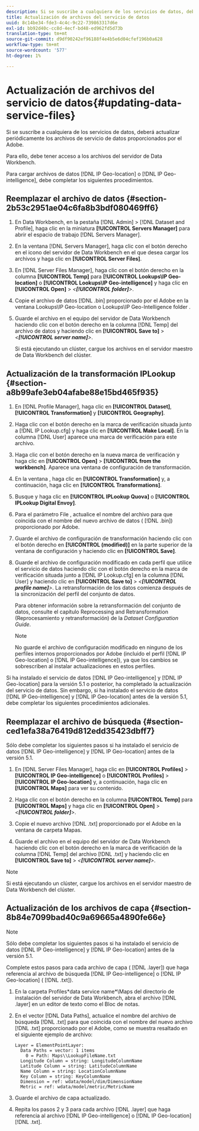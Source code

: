 ```yaml
---
description: Si se suscribe a cualquiera de los servicios de datos, deberá actualizar periódicamente los archivos de servicio de datos proporcionados por el Adobe.
title: Actualización de archivos del servicio de datos
uuid: 8c14be34-fde3-4c4c-9c22-739863317d6e
exl-id: bb92d40c-cc8d-4ecf-bd48-ed962fd5d73b
translation-type: tm+mt
source-git-commit: d9df90242ef96188f4e4b5e6d04cfef196b0a628
workflow-type: tm+mt
source-wordcount: '577'
ht-degree: 1%

---
```


# Actualización de archivos del servicio de datos{#updating-data-service-files}

Si se suscribe a cualquiera de los servicios de datos, deberá actualizar periódicamente los archivos de servicio de datos proporcionados por el Adobe.

Para ello, debe tener acceso a los archivos del servidor de Data Workbench.

Para cargar archivos de datos [!DNL IP Geo-location] o [!DNL IP Geo-intelligence], debe completar los siguientes procedimientos.

## Reemplazar el archivo de datos {#section-2b53c2951ae04c6fa8b3bdf080469ff6}

1. En Data Workbench, en la pestaña [!DNL Admin] > [!DNL Dataset and Profile], haga clic en la miniatura **[!UICONTROL Servers Manager]** para abrir el espacio de trabajo [!DNL Servers Manager].

1. En la ventana [!DNL Servers Manager], haga clic con el botón derecho en el icono del servidor de Data Workbench en el que desea cargar los archivos y haga clic en **[!UICONTROL Server Files]**.

1. En [!DNL Server Files Manager], haga clic con el botón derecho en la columna **[!UICONTROL Temp]** para **[!UICONTROL Lookups\IP Geo-location]** o **[!UICONTROL Lookups\IP Geo-intelligence]** y haga clic en **[!UICONTROL Open]** > *&lt;**[!UICONTROL folder]**>*.

1. Copie el archivo de datos [!DNL .bin] proporcionado por el Adobe en la ventana Lookups\IP Geo-location o Lookups\IP Geo-Intelligence folder .
1. Guarde el archivo en el equipo del servidor de Data Workbench haciendo clic con el botón derecho en la columna [!DNL Temp] del archivo de datos y haciendo clic en **[!UICONTROL Save to]** > *&lt;**[!UICONTROL server name]**>*.

   Si está ejecutando un clúster, cargue los archivos en el servidor maestro de Data Workbench del clúster.

## Actualización de la transformación IPLookup {#section-a8b99afe3eb04afabe88e15bd465f935}

1. En [!DNL Profile Manager], haga clic en **[!UICONTROL Dataset]**, **[!UICONTROL Transformation]** y **[!UICONTROL Geography]**.

1. Haga clic con el botón derecho en la marca de verificación situada junto a [!DNL IP Lookup.cfg] y haga clic en **[!UICONTROL Make Local]**. En la columna [!DNL User] aparece una marca de verificación para este archivo.

1. Haga clic con el botón derecho en la nueva marca de verificación y haga clic en **[!UICONTROL Open]** > **[!UICONTROL from the workbench]**. Aparece una ventana de configuración de transformación.

1. En la ventana , haga clic en **[!UICONTROL Transformation]** y, a continuación, haga clic en **[!UICONTROL Transformations]**.

1. Busque y haga clic en **[!UICONTROL IPLookup Quova]** o **[!UICONTROL IPLookup Digital Envoy]**.

1. Para el parámetro File , actualice el nombre del archivo para que coincida con el nombre del nuevo archivo de datos ( [!DNL .bin]) proporcionado por Adobe.
1. Guarde el archivo de configuración de transformación haciendo clic con el botón derecho en **[!UICONTROL (modified)]** en la parte superior de la ventana de configuración y haciendo clic en **[!UICONTROL Save]**.

1. Guarde el archivo de configuración modificado en cada perfil que utilice el servicio de datos haciendo clic con el botón derecho en la marca de verificación situada junto a [!DNL IP Lookup.cfg] en la columna [!DNL User] y haciendo clic en **[!UICONTROL Save to]** > *&lt;**[!UICONTROL profile name]**>*. La retransformación de los datos comienza después de la sincronización del perfil del conjunto de datos.

   Para obtener información sobre la retransformación del conjunto de datos, consulte el capítulo Reprocessing and Retransformation (Reprocesamiento y retransformación) de la *Dataset Configuration Guide*.

   >[!NOTE]
   >
   >No guarde el archivo de configuración modificado en ninguno de los perfiles internos proporcionados por Adobe (incluido el perfil [!DNL IP Geo-location] o [!DNL IP Geo-intelligence]), ya que los cambios se sobrescriben al instalar actualizaciones en estos perfiles.

Si ha instalado el servicio de datos [!DNL IP Geo-intelligence] y [!DNL IP Geo-location] para la versión 5.1 o posterior, ha completado la actualización del servicio de datos. Sin embargo, si ha instalado el servicio de datos [!DNL IP Geo-intelligence] y [!DNL IP Geo-location] antes de la versión 5.1, debe completar los siguientes procedimientos adicionales.

## Reemplazar el archivo de búsqueda {#section-ced1efa38a76419d812edd35423dbff7}

Sólo debe completar los siguientes pasos si ha instalado el servicio de datos [!DNL IP Geo-intelligence] y [!DNL IP Geo-location] antes de la versión 5.1.

1. En [!DNL Server Files Manager], haga clic en **[!UICONTROL Profiles]** > **[!UICONTROL IP Geo-intelligence]** o **[!UICONTROL Profiles]** > **[!UICONTROL IP Geo-location]** y, a continuación, haga clic en **[!UICONTROL Maps]** para ver su contenido.

1. Haga clic con el botón derecho en la columna **[!UICONTROL Temp]** para **[!UICONTROL Maps]** y haga clic en **[!UICONTROL Open]** > *&lt;**[!UICONTROL folder]**>*.

1. Copie el nuevo archivo [!DNL .txt] proporcionado por el Adobe en la ventana de carpeta Mapas.
1. Guarde el archivo en el equipo del servidor de Data Workbench haciendo clic con el botón derecho en la marca de verificación de la columna [!DNL Temp] del archivo [!DNL .txt] y haciendo clic en **[!UICONTROL Save to]** > *&lt;**[!UICONTROL server name]**>*.

>[!NOTE]
>
>Si está ejecutando un clúster, cargue los archivos en el servidor maestro de Data Workbench del clúster.

## Actualización de los archivos de capa {#section-8b84e7099bad40c9a69665a4890fe66e}

>[!NOTE]
>
>Sólo debe completar los siguientes pasos si ha instalado el servicio de datos [!DNL IP Geo-intelligence] y [!DNL IP Geo-location] antes de la versión 5.1.

Complete estos pasos para cada archivo de capa ( [!DNL .layer]) que haga referencia al archivo de búsqueda [!DNL IP Geo-intelligence] o [!DNL IP Geo-location] ( [!DNL .txt]).

1. En la carpeta Profiles\*data service name*\Maps del directorio de instalación del servidor de Data Workbench, abra el archivo [!DNL .layer] en un editor de texto como el Bloc de notas.

1. En el vector [!DNL Data Paths], actualice el nombre del archivo de búsqueda [!DNL .txt] para que coincida con el nombre del nuevo archivo [!DNL .txt] proporcionado por el Adobe, como se muestra resaltado en el siguiente ejemplo de archivo:

   ```
   Layer = ElementPointLayer:
     Data Paths = vector: 1 items
       0 = Path: Maps\\LookupFileName.txt
     Longitude Column = string: LongitudeColumnName
     Latitude Column = string: LatitudeColumnName
     Name Column = string: LocationColumnName
     Key Column = string: KeyColumnName
     Dimension = ref: wdata/model/dim/DimensionName
     Metric = ref: wdata/model/metric/MetricName
   ```

1. Guarde el archivo de capa actualizado.
1. Repita los pasos 2 y 3 para cada archivo [!DNL .layer] que haga referencia al archivo [!DNL IP Geo-intelligence] o [!DNL IP Geo-location] [!DNL .txt].

